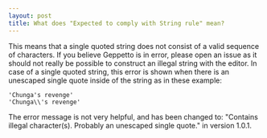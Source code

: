 ```yaml
---
layout: post
title: What does "Expected to comply with String rule" mean?
---
```

This means that a single quoted string does not consist of a valid sequence of characters.
If you believe Geppetto is in error, please open an issue as it should not really be possible to construct an illegal string with the editor.
In case of a single quoted string, this error is shown when there is an unescaped single quote inside of the string as in these example:

    'Chunga's revenge'
    'Chunga\\'s revenge'

The error message is not very helpful, and has been changed to: "Contains illegal character(s). Probably an unescaped single quote." in version 1.0.1.

